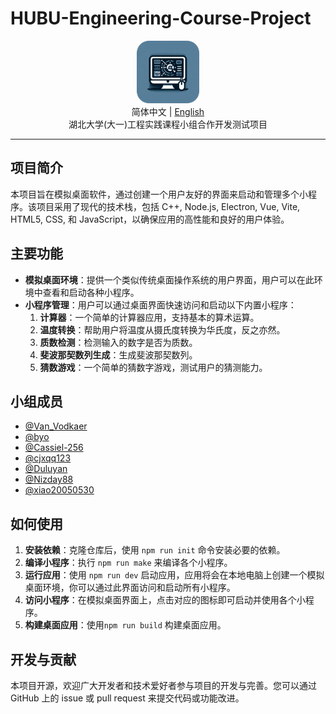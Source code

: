 # HUBU-Engineering-Course-Project

<div align="center">
  <img src="Logo.png" alt="HUBU-Engineering-Course-Project Logo" width="100"/>
  <br>
  <span>简体中文 | <a href="README-en_US.md">English</a></span>
  <br>
  湖北大学(大一)工程实践课程小组合作开发测试项目
</div>

---

## 项目简介

本项目旨在模拟桌面软件，通过创建一个用户友好的界面来启动和管理多个小程序。该项目采用了现代的技术栈，包括 C++, Node.js, Electron, Vue, Vite, HTML5, CSS, 和 JavaScript，以确保应用的高性能和良好的用户体验。

## 主要功能

- **模拟桌面环境**：提供一个类似传统桌面操作系统的用户界面，用户可以在此环境中查看和启动各种小程序。
- **小程序管理**：用户可以通过桌面界面快速访问和启动以下内置小程序：
  1. **计算器**：一个简单的计算器应用，支持基本的算术运算。
  2. **温度转换**：帮助用户将温度从摄氏度转换为华氏度，反之亦然。
  3. **质数检测**：检测输入的数字是否为质数。
  4. **斐波那契数列生成**：生成斐波那契数列。
  5. **猜数游戏**：一个简单的猜数字游戏，测试用户的猜测能力。

## 小组成员
- [@Van_Vodkaer](https://github.com/VanVodkaer)
- [@byo](https://github.com/byolio)
- [@Cassiel-256](https://github.com/Cassiel-256)
- [@cjxqq123](https://github.com/cjxqq123)
- [@Duluyan](https://github.com/Duluyan)
- [@Nizday88](https://github.com/Nizday88)
- [@xiao20050530](https://github.com/xiao20050530)

## 如何使用

1. **安装依赖**：克隆仓库后，使用 `npm run init` 命令安装必要的依赖。
2. **编译小程序**：执行 `npm run make` 来编译各个小程序。
3. **运行应用**：使用 `npm run dev` 启动应用，应用将会在本地电脑上创建一个模拟桌面环境，你可以通过此界面访问和启动所有小程序。
4. **访问小程序**：在模拟桌面界面上，点击对应的图标即可启动并使用各个小程序。
5. **构建桌面应用**：使用`npm run build` 构建桌面应用。

## 开发与贡献

本项目开源，欢迎广大开发者和技术爱好者参与项目的开发与完善。您可以通过 GitHub 上的 issue 或 pull request 来提交代码或功能改进。
